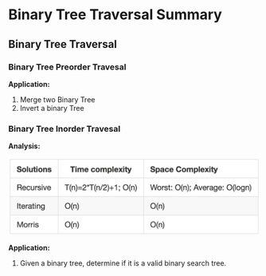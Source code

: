 # Binary Tree Traversal Summary
## Binary Tree Traversal
### Binary Tree Preorder Travesal
**Application:** 

1.  Merge two Binary Tree
2.  Invert a binary Tree


### Binary Tree Inorder Travesal

**Analysis:** 

![Binary Tree Inorder Traversal Asymptotically Analysis](https://github.com/wangff/asset/raw/master/BinaryInorderTraversalAsymptoticallyAnalysis.png)


    
**Application:** 

1.  Given a binary tree, determine if it is a valid binary search tree.




